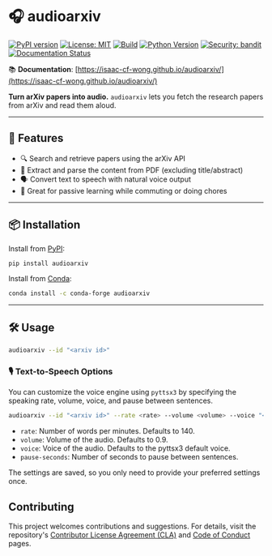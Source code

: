 # 🎧 audioarxiv

[![PyPI version](https://badge.fury.io/py/audioarxiv.svg)](https://pypi.org/project/audioarxiv/)
[![License: MIT](https://img.shields.io/badge/license-MIT-blue.svg)](LICENSE)
[![Build](https://img.shields.io/github/actions/workflow/status/isaac-cf-wong/audioarxiv/CI.yml?branch=main)](https://github.com/isaac-cf-wong/audioarxiv/actions)
[![Python Version](https://img.shields.io/pypi/pyversions/audioarxiv)](https://pypi.org/project/audioarxiv/)
[![Security: bandit](https://img.shields.io/badge/security-bandit-yellow.svg)](https://github.com/PyCQA/bandit)
[![Documentation Status](https://img.shields.io/badge/documentation-online-brightgreen)](https://isaac-cf-wong.github.io/audioarxiv/)

📚 **Documentation**: [https://isaac-cf-wong.github.io/audioarxiv/](https://isaac-cf-wong.github.io/audioarxiv/)

**Turn arXiv papers into audio.**
`audioarxiv` lets you fetch the research papers from arXiv and read them aloud.

---

## 🚀 Features

- 🔍 Search and retrieve papers using the arXiv API
- 📄 Extract and parse the content from PDF (excluding title/abstract)
- 🗣️ Convert text to speech with natural voice output
- 🧠 Great for passive learning while commuting or doing chores

---

## 📦 Installation

Install from [PyPI](https://pypi.org/project/audioarxiv/):

```bash
pip install audioarxiv
```

Install from [Conda](https://anaconda.org/conda-forge/audioarxiv):

```bash
conda install -c conda-forge audioarxiv
```

---

## 🛠 Usage

```bash
audioarxiv --id "<arxiv id>"
```

### 🎙️ Text-to-Speech Options

You can customize the voice engine using `pyttsx3` by specifying the speaking rate, volume, voice, and pause between sentences.

```bash
audioarxiv --id "<arxiv id>" --rate <rate> --volume <volume> --voice "<voice>" --pause-seconds <pause-seconds>
```

- `rate`: Number of words per minutes. Defaults to 140.
- `volume`: Volume of the audio. Defaults to 0.9.
- `voice`: Voice of the audio. Defaults to the pyttsx3 default voice.
- `pause-seconds`: Number of seconds to pause between sentences.

The settings are saved, so you only need to provide your preferred settings once.

## Contributing

This project welcomes contributions and suggestions. For details, visit the repository's [Contributor License Agreement (CLA)](https://cla.opensource.microsoft.com) and [Code of Conduct](https://opensource.microsoft.com/codeofconduct/) pages.
